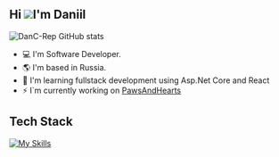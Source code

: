 ## Hi ![](https://user-images.githubusercontent.com/18350557/176309783-0785949b-9127-417c-8b55-ab5a4333674e.gif)I'm Daniil
![DanC-Rep GitHub stats](https://github-readme-stats.vercel.app/api?username=DanC-rep&theme=nord&show_icons=true&rank_icon=github)

- 💻 I'm Software Developer.
- 🌎 I'm based in Russia.
- 🚀 I'm learning fullstack development using Asp.Net Core and React
- ⚡ I`m currently working on [PawsAndHearts](http://github.com/DanC-rep/PawsAndHearts)

## Tech Stack
[![My Skills](https://skillicons.dev/icons?i=cs,dotnet,postgres,js,react,git,docker)](https://skillicons.dev)
